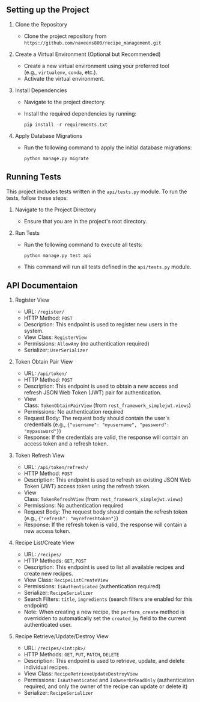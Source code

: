 
## Setting up the Project

1.  Clone the Repository

    -   Clone the project repository from `https://github.com/naveens800/recipe_management.git`
2.  Create a Virtual Environment (Optional but Recommended)

    -   Create a new virtual environment using your preferred tool (e.g., `virtualenv`, `conda`, etc.).
    -   Activate the virtual environment.
3.  Install Dependencies

    -   Navigate to the project directory.
    -   Install the required dependencies by running:

        ```
        pip install -r requirements.txt

        ```

4.  Apply Database Migrations

    -   Run the following command to apply the initial database migrations:

        ```
        python manage.py migrate

        ```

## Running Tests

This project includes tests written in the `api/tests.py` module. To run the tests, follow these steps:

1.  Navigate to the Project Directory

    -   Ensure that you are in the project's root directory.
2.  Run Tests

    -   Run the following command to execute all tests:

        ```
        python manage.py test api

        ```

    -   This command will run all tests defined in the `api/tests.py` module.

## API Documentaion

1.  Register View

    -   URL: `/register/`
    -   HTTP Method: `POST`
    -   Description: This endpoint is used to register new users in the system.
    -   View Class: `RegisterView`
    -   Permissions: `AllowAny` (no authentication required)
    -   Serializer: `UserSerializer`
2.  Token Obtain Pair View

    -   URL: `/api/token/`
    -   HTTP Method: `POST`
    -   Description: This endpoint is used to obtain a new access and refresh JSON Web Token (JWT) pair for authentication.
    -   View Class: `TokenObtainPairView` (from `rest_framework_simplejwt.views`)
    -   Permissions: No authentication required
    -   Request Body: The request body should contain the user's credentials (e.g., `{"username": "myusername", "password": "mypassword"}`)
    -   Response: If the credentials are valid, the response will contain an access token and a refresh token.
3.  Token Refresh View

    -   URL: `/api/token/refresh/`
    -   HTTP Method: `POST`
    -   Description: This endpoint is used to refresh an existing JSON Web Token (JWT) access token using the refresh token.
    -   View Class: `TokenRefreshView` (from `rest_framework_simplejwt.views`)
    -   Permissions: No authentication required
    -   Request Body: The request body should contain the refresh token (e.g., `{"refresh": "myrefreshtoken"}`)
    -   Response: If the refresh token is valid, the response will contain a new access token.
4.  Recipe List/Create View

    -   URL: `/recipes/`
    -   HTTP Methods: `GET`, `POST`
    -   Description: This endpoint is used to list all available recipes and create new recipes.
    -   View Class: `RecipeListCreateView`
    -   Permissions: `IsAuthenticated` (authentication required)
    -   Serializer: `RecipeSerializer`
    -   Search Filters: `title`, `ingredients` (search filters are enabled for this endpoint)
    -   Note: When creating a new recipe, the `perform_create` method is overridden to automatically set the `created_by` field to the current authenticated user.
5.  Recipe Retrieve/Update/Destroy View

    -   URL: `/recipes/<int:pk>/`
    -   HTTP Methods: `GET`, `PUT`, `PATCH`, `DELETE`
    -   Description: This endpoint is used to retrieve, update, and delete individual recipes.
    -   View Class: `RecipeRetrieveUpdateDestroyView`
    -   Permissions: `IsAuthenticated` and `IsOwnerOrReadOnly` (authentication required, and only the owner of the recipe can update or delete it)
    -   Serializer: `RecipeSerializer`
